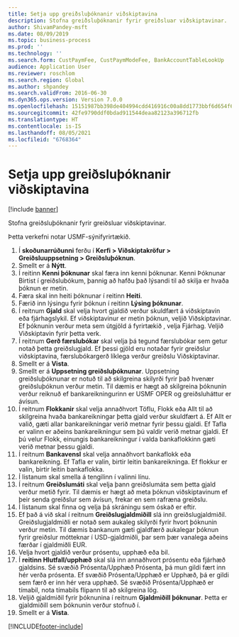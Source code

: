 ```yaml
---
title: Setja upp greiðsluþóknanir viðskiptavina
description: Stofna greiðsluþóknanir fyrir greiðsluar viðskiptavinar.
author: ShivamPandey-msft
ms.date: 08/09/2019
ms.topic: business-process
ms.prod: ''
ms.technology: ''
ms.search.form: CustPaymFee, CustPaymModeFee, BankAccountTableLookUp
audience: Application User
ms.reviewer: roschlom
ms.search.region: Global
ms.author: shpandey
ms.search.validFrom: 2016-06-30
ms.dyn365.ops.version: Version 7.0.0
ms.openlocfilehash: 15151987bb398de404994cdd416916c00a8dd1773bbf6d654f6a40160a2f4a49
ms.sourcegitcommit: 42fe9790ddf0bdad911544deaa82123a396712fb
ms.translationtype: HT
ms.contentlocale: is-IS
ms.lasthandoff: 08/05/2021
ms.locfileid: "6768364"
---
```

# <a name="establish-customer-payment-fees"></a>Setja upp greiðsluþóknanir viðskiptavina

[!include [banner](../../includes/banner.md)]

Stofna greiðsluþóknanir fyrir greiðsluar viðskiptavinar.

Þetta verkefni notar USMF-sýnifyrirtækið.

1. Í **skoðunarrúðunni** ferðu í **Kerfi > Viðskiptakröfur > Greiðsluuppsetning > Greiðsluþóknun**.
2. Smellt er á **Nýtt**.
3. Í reitinn **Kenni þóknunar** skal færa inn kenni þóknunar. Kenni Þóknunar Birtist í greiðslubókum, þannig að hafðu það lýsandi til að skilja er hvaða þóknun er metin.  
4. Færa skal inn heiti þóknunar í reitinn **Heiti**.
5. Færið inn lýsingu fyrir þóknun í reitinn **Lýsing þóknunar**.
6. Í reitnum **Gjald** skal velja hvort gjaldið verður skuldfært á viðskiptavin eða fjárhagslykil. Ef viðskiptavinur er metin þóknun, veljið Viðskiptavinar. Ef þóknunin verður meta sem útgjöld á fyrirtækið , velja Fjárhag. Veljið Viðskiptavin fyrir þetta verk.  
7. Í reitnum **Gerð færslubókar** skal velja þá tegund færslubókar sem getur notað þetta greiðslugjald. Ef þessi gjöld eru notaðar fyrir greiðslur viðskiptavina, færslubókargerð líklega verður greiðslu Viðskiptavinar.  
8. Smellt er á **Vista**.
9. Smellt er á **Uppsetning greiðsluþóknunar**. Uppsetning greiðsluþóknunar er notuð til að skilgreina skilyrði fyrir það hvenær greiðsluþóknun verður metin.  Til dæmis er hægt að skilgreina þóknunin verður reiknuð ef bankareikningurinn er USMF OPER og greiðsluháttur er ávísun.  
10. Í reitnum **Flokkanir** skal velja annaðhvort Töflu, Flokk eða Allt til að skilgreina hvaða bankareikningar þetta gjald verður skuldfært á. Ef Allt er valið, gæti allar bankareikningar verið metnar fyrir þessu gjaldi.  Ef Tafla er valinn er aðeins bankareikningur sem þú valdir verið metnar gjaldi. Ef þú velur Flokk, einungis bankareikningur í valda bankaflokkinn gæti verið metnar þessu gjaldi.  
11. Í reitnum **Bankavensl** skal velja annaðhvort bankaflokk eða bankareikning. Ef Tafla er valin, birtir leitin bankareikninga. Ef flokkur er valin, birtir leitin bankaflokka.  
12. Í listanum skal smella á tengilinn í valinni línu.
13. Í reitnum **Greiðslumáti** skal velja þann greiðslumáta sem þetta gjald verður metið fyrir. Til dæmis er hægt að meta þóknun viðskiptavinum ef þeir senda greiðslur sem ávísun, frekar en sem rafræna greiðslu.  
14. Í listanum skal finna og velja þá skráningu sem óskað er eftir.
15. Ef það á við skal í reitnum **Greiðslugjaldmiðill** slá inn greiðslugjaldmiðil. Greiðslugjaldmiðli er notað sem aukaleg skilyrði fyrir hvort þóknunin verður metin.  Til dæmis bankanum gæti gjaldfærð aukalegar þóknun fyrir greiðslur mótteknar í USD-gjaldmiðli, þar sem þær vanalega aðeins færðar í gjaldmiðli EUR.  
16. Velja hvort gjaldið verður prósentu, upphæð eða bil.
17. Í **reitinn Hlutfall/upphæð** skal slá inn annaðhvort prósentu eða fjárhæð gjaldsins. Sé svæðið Prósenta/Upphæð Prósenta, þá mun gildi fært inn hér verða prósenta. Ef svæðið Prósenta/Upphæð er Upphæð, þá er gildi sem færð er inn hér vera upphæð. Sé svæðið Prósenta/Upphæð er tímabil, nota tímabils flipann til að skilgreina lög.  
18. Veljið gjaldmiðil fyrir þóknunina í reitnum **Gjaldmiðill þóknunar**. Þetta er gjaldmiðill sem þóknunin verður stofnuð í.  
19. Smellt er á **Vista**.



[!INCLUDE[footer-include](../../../includes/footer-banner.md)]